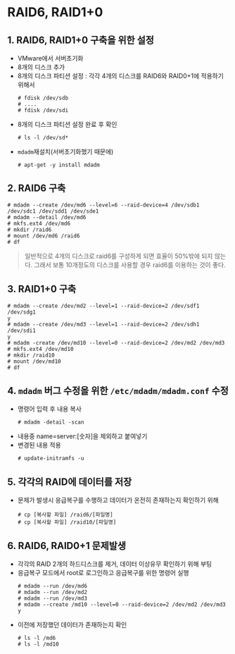 # RAID6, RAID1+0

## 1. RAID6, RAID1+0 구축을 위한 설정
- VMware에서 서버초기화
- 8개의 디스크 추가
- 8개의 디스크 파티션 설정 : 각각 4개의 디스크를 RAID6와 RAID0+1에 적용하기 위해서
  ```
  # fdisk /dev/sdb
  # ....
  # fdisk /dev/sdi
  ```
- 8개의 디스크 파티션 설정 완료 후 확인
  ```
  # ls -l /dev/sd*
  ```
- `mdadm`재설치(서버초기화했기 때문에)
  ```
  # apt-get -y install mdadm
  ```
## 2. RAID6 구축
  ```
  # mdadm --create /dev/md6 --level=6 --raid-device=4 /dev/sdb1 /dev/sdc1 /dev/sdd1 /dev/sde1
  # mdadm --detail /dev/md6
  # mkfs.ext4 /dev/md6
  # mkdir /raid6
  # mount /dev/md6 /raid6
  # df
  ```

  > 일반적으로 4개의 디스크로 raid6를 구성하게 되면 효율이 50%밖에 되지 않는다.
  > 그래서 보통 10개정도의 디스크를 사용할 경우 raid6를 이용하는 것이 좋다.

## 3. RAID1+0 구축
  ```
  # mdadm --create /dev/md2 --level=1 --raid-device=2 /dev/sdf1 /dev/sdg1
  y
  # mdadm --create /dev/md3 --level=1 --raid-device=2 /dev/sdh1 /dev/sdi1
  y
  # mdadm -create /dev/md10 --level=0 --raid-device=2 /dev/md2 /dev/md3
  # mkfs.ext4 /dev/md10
  # mkdir /raid10
  # mount /dev/md10
  # df
  ```

## 4. `mdadm` 버그 수정을 위한 `/etc/mdadm/mdadm.conf` 수정
- 명령어 입력 후 내용 복사
  ```
  # mdadm -detail -scan
  ```
- 내용중 name=server:[숫자]을 제외하고 붙여넣기
- 변경된 내용 적용
  ```
  # update-initramfs -u
  ```

## 5. 각각의 RAID에 데이터를 저장
- 문제가 발생시 응급복구를 수행하고 데이터가 온전히 존재하는지 확인하기 위해
  ```
  # cp [복사할 파일] /raid6/[파일명]
  # cp [복사할 파일] /raid10/[파일명]
  ```

## 6. RAID6, RAID0+1 문제발생
- 각각의 RAID 2개의 하드디스크를 제거, 데이터 이상유무 확인하기 위해 부팅
- 응급복구 모드에서 root로 로그인하고 응급복구를 위한 명령어 실행
  ```
  # mdadm --run /dev/md6
  # mdadm --run /dev/md2
  # mdadm --run /dev/md3
  # mdadm --create /md10 --level=0 --raid-device=2 /dev/md2 /dev/md3
  y
  ```
- 이전에 저장했던 데이터가 존재하는지 확인
  ```
  # ls -l /md6
  # ls -l /md10
  ```
